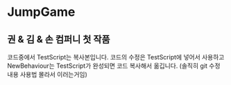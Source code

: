 # JumpGame

<h2>권 & 김 & 손 컴퍼니 첫 작품</h2>

코드중에서 TestScript는 복사본입니다. 코드의 수정은 TestScript에 넣어서 사용하고 NewBehaviour는 TestScript가 완성되면 코드 복사해서 옮깁니다. (솔직히 git 수정 내용 사용법 몰라서 이러는거임)
